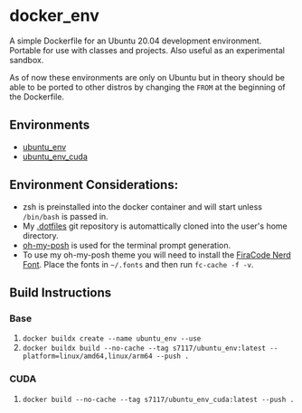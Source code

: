 # docker_env
A simple Dockerfile for an Ubuntu 20.04 development environment. Portable for use with classes and projects. Also useful as an experimental sandbox.

As of now these environments are only on Ubuntu but in theory should be able to be ported to other distros by changing the `FROM` at the beginning of the Dockerfile.

## Environments
- [ubuntu_env](base/)
- [ubuntu_env_cuda](cuda/)

## Environment Considerations:
- zsh is preinstalled into the docker container and will start unless `/bin/bash` is passed in.
- My [.dotfiles](https://github.com/s7117/.dotfiles) git repository is automattically cloned into the user's home directory.
- [oh-my-posh](https://github.com/jandedobbeleer/oh-my-posh) is used for the terminal prompt generation.
- To use my oh-my-posh theme you will need to install the [FiraCode Nerd Font](https://github.com/ryanoasis/nerd-fonts/releases/download/v2.1.0/FiraCode.zip). Place the fonts in `~/.fonts` and then run `fc-cache -f -v`.

## Build Instructions
### Base
1. `docker buildx create --name ubuntu_env --use`
1. `docker buildx build --no-cache --tag s7117/ubuntu_env:latest --platform=linux/amd64,linux/arm64 --push .`

### CUDA
1. `docker build --no-cache --tag s7117/ubuntu_env_cuda:latest --push .`
